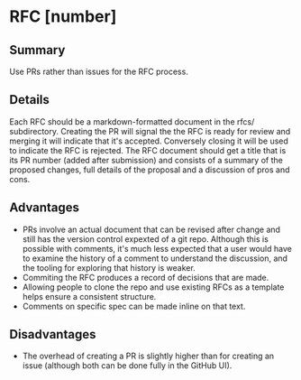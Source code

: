 # RFC [number]

## Summary

Use PRs rather than issues for the RFC process.

## Details

Each RFC should be a markdown-formatted document in the rfcs/ subdirectory. Creating the PR will signal the the RFC is ready for review and merging it will indicate that it's accepted. Conversely closing it will be used to indicate the RFC is rejected.
The RFC document should get a title that is its PR number (added after submission) and consists of a summary of the proposed changes, full details of the proposal and a discussion of pros and cons.

## Advantages

* PRs involve an actual document that can be revised after change and still has the version control expexted of a git repo. Although this is possible with comments, it's much less expected that a user would  have to examine the history of a comment to understand the discussion, and the tooling for exploring that history is weaker.
* Commiting the RFC produces a record of decisions that are made.
* Allowing people to clone the repo and use existing RFCs as a template helps ensure a consistent structure.
* Comments on specific spec can be made inline on that text.

## Disadvantages
* The overhead of creating a PR is slightly higher than for creating an issue (although both can be done fully in the GitHub UI).
